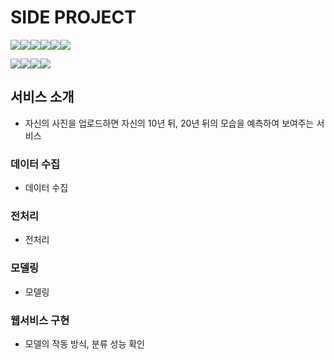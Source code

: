 # SIDE PROJECT 

<img src="https://img.shields.io/badge/flask-000000?style=for-the-badge&logo=flask&logoColor=white"><img src="https://img.shields.io/badge/django-white?style=for-the-badge&logo=django&logoColor=black"><img src="https://img.shields.io/badge/python-3776AB?style=for-the-badge&logo=python&logoColor=white"><img src="https://img.shields.io/badge/html5-E34F26?style=for-the-badge&logo=html5&logoColor=white"><img src="https://img.shields.io/badge/css-1572B6?style=for-the-badge&logo=css3&logoColor=white"><img src="https://img.shields.io/badge/javascript-F7DF1E?style=for-the-badge&logo=javascript&logoColor=black">


<img src="https://img.shields.io/badge/scikitlearn-F7931E?style=for-the-badge&logo=scikitlearn&logoColor=white"><img src="https://img.shields.io/badge/TensorFlow-FF6F00?style=for-the-badge&logo=Tensorflow&logoColor=white"><img src="https://img.shields.io/badge/Keras-D00000?style=for-the-badge&logo=Keras&logoColor=white"><img src="https://img.shields.io/badge/pytorch-EE4C2C?style=for-the-badge&logo=pytorch&logoColor=white">

## 서비스 소개
- 자신의 사진을 업로드하면 자신의 10년 뒤, 20년 뒤의 모습을 예측하여 보여주는 서비스 

### 데이터 수집 
- 데이터 수집

### 전처리
- 전처리

### 모델링
- 모델링

### 웹서비스 구현
- 모델의 작동 방식, 분류 성능 확인



